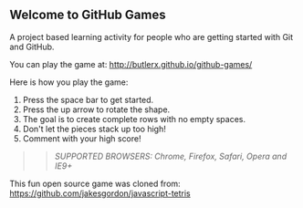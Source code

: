 ## Welcome to GitHub Games

A project based learning activity for people who are getting started with Git and GitHub.

You can play the game at: http://butlerx.github.io/github-games/

Here is how you play the game:

1. Press the space bar to get started.
2. Press the up arrow to rotate the shape.
3. The goal is to create complete rows with no empty spaces.
4. Don't let the pieces stack up too high!
5. Comment with your high score!

>> _*SUPPORTED BROWSERS*: Chrome, Firefox, Safari, Opera and IE9+_

This fun open source game was cloned from: https://github.com/jakesgordon/javascript-tetris
